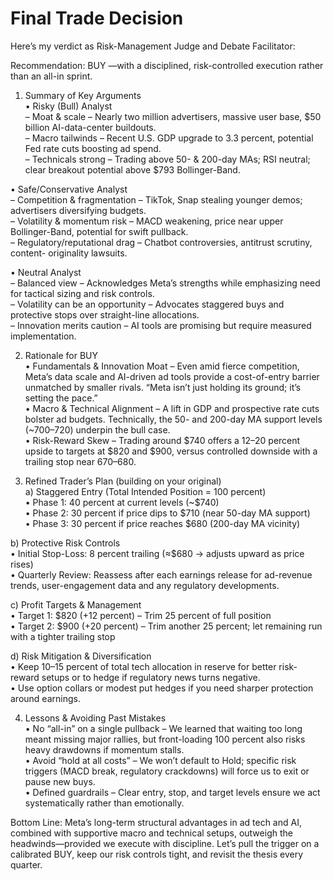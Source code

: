 # Final Trade Decision

Here’s my verdict as Risk-Management Judge and Debate Facilitator:

Recommendation: BUY —with a disciplined, risk-controlled execution rather than an all-in sprint.

1. Summary of Key Arguments  
• Risky (Bull) Analyst  
  – Moat & scale – Nearly two million advertisers, massive user base, $50 billion AI-data-center buildouts.  
  – Macro tailwinds – Recent U.S. GDP upgrade to 3.3 percent, potential Fed rate cuts boosting ad spend.  
  – Technicals strong – Trading above 50- & 200-day MAs; RSI neutral; clear breakout potential above $793 Bollinger-Band.  

• Safe/Conservative Analyst  
  – Competition & fragmentation – TikTok, Snap stealing younger demos; advertisers diversifying budgets.  
  – Volatility & momentum risk – MACD weakening, price near upper Bollinger-Band, potential for swift pullback.  
  – Regulatory/reputational drag – Chatbot controversies, antitrust scrutiny, content- originality lawsuits.  

• Neutral Analyst  
  – Balanced view – Acknowledges Meta’s strengths while emphasizing need for tactical sizing and risk controls.  
  – Volatility can be an opportunity – Advocates staggered buys and protective stops over straight-line allocations.  
  – Innovation merits caution – AI tools are promising but require measured implementation.  

2. Rationale for BUY  
• Fundamentals & Innovation Moat – Even amid fierce competition, Meta’s data scale and AI-driven ad tools provide a cost-of-entry barrier unmatched by smaller rivals. “Meta isn’t just holding its ground; it’s setting the pace.”  
• Macro & Technical Alignment – A lift in GDP and prospective rate cuts bolster ad budgets. Technically, the 50- and 200-day MA support levels (~$700–$720) underpin the bull case.  
• Risk-Reward Skew – Trading around $740 offers a 12–20 percent upside to targets at $820 and $900, versus controlled downside with a trailing stop near $670–$680.  

3. Refined Trader’s Plan (building on your original)  
a) Staggered Entry (Total Intended Position = 100 percent)  
  • Phase 1: 40 percent at current levels (~$740)  
  • Phase 2: 30 percent if price dips to $710 (near 50-day MA support)  
  • Phase 3: 30 percent if price reaches $680 (200-day MA vicinity)  

b) Protective Risk Controls  
  • Initial Stop-Loss: 8 percent trailing (≈$680 → adjusts upward as price rises)  
  • Quarterly Review: Reassess after each earnings release for ad-revenue trends, user-engagement data and any regulatory developments.  

c) Profit Targets & Management  
  • Target 1: $820 (+12 percent) – Trim 25 percent of full position  
  • Target 2: $900 (+20 percent) – Trim another 25 percent; let remaining run with a tighter trailing stop  

d) Risk Mitigation & Diversification  
  • Keep 10–15 percent of total tech allocation in reserve for better risk-reward setups or to hedge if regulatory news turns negative.  
  • Use option collars or modest put hedges if you need sharper protection around earnings.  

4. Lessons & Avoiding Past Mistakes  
• No “all-in” on a single pullback – We learned that waiting too long meant missing major rallies, but front-loading 100 percent also risks heavy drawdowns if momentum stalls.  
• Avoid “hold at all costs” – We won’t default to Hold; specific risk triggers (MACD break, regulatory crackdowns) will force us to exit or pause new buys.  
• Defined guardrails – Clear entry, stop, and target levels ensure we act systematically rather than emotionally.

Bottom Line: Meta’s long-term structural advantages in ad tech and AI, combined with supportive macro and technical setups, outweigh the headwinds—provided we execute with discipline. Let’s pull the trigger on a calibrated BUY, keep our risk controls tight, and revisit the thesis every quarter.
